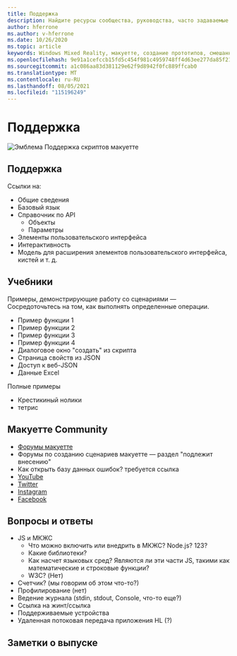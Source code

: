 ```yaml
---
title: Поддержка
description: Найдите ресурсы сообщества, руководства, часто задаваемые вопросы и поддержку Макуетте.
author: hferrone
ms.author: v-hferrone
ms.date: 10/26/2020
ms.topic: article
keywords: Windows Mixed Reality, макуетте, создание прототипов, смешанная реальность, виртуальная реальность, VR, MR, отзыв, центр обратной связи, ошибки
ms.openlocfilehash: 9e91a1cefccb15fd5c454f981c4959748ff4d63ee277da85f21a4e5043a9bf07
ms.sourcegitcommit: a1c086aa83d381129e62f9d8942f0fc889ffcab0
ms.translationtype: MT
ms.contentlocale: ru-RU
ms.lasthandoff: 08/05/2021
ms.locfileid: "115196249"
---
```

# <a name="support"></a>Поддержка

![Эмблема](../images/MaquetteIcon.png) Поддержка скриптов макуетте

## <a name="support"></a>Поддержка

Ссылки на:
* Общие сведения
* Базовый язык
* Справочник по API
  * Объекты
  * Параметры
* Элементы пользовательского интерфейса
* Интерактивность
* Модель для расширения элементов пользовательского интерфейса, кистей и т. д.

## <a name="tutorials"></a>Учебники

Примеры, демонстрирующие работу со сценариями — Сосредоточьтесь на том, как выполнять определенные операции.
* Пример функции 1
* Пример функции 2
* Пример функции 3
* Пример функции 4
* Диалоговое окно "создать" из скрипта
* Страница свойств из JSON
* Доступ к веб-JSON
* Данные Excel

Полные примеры
* Крестикиный нолики
* тетрис

## <a name="maquette-community"></a>Макуетте Community

* [Форумы макуетте](https://steamcommunity.com/app/967490/discussions/)
* Форумы по созданию сценариев макуетте — раздел "подлежит внесению"
* Как открыть базу данных ошибок? требуется ссылка
* [YouTube](https://www.youtube.com/channel/UC3LL920zxSo16CmmmVCntxw)
* [Twitter](https://twitter.com/MadeInMaquette)
* [Instagram](https://www.instagram.com/microsoftmaquette/)
* [Facebook](https://www.facebook.com/MicrosoftMaquette/)

## <a name="faq"></a>Вопросы и ответы

* JS и МКЖС
  * Что можно включить или внедрить в МКЖС? Node.js? 123?
  * Какие библиотеки?
  * Как насчет языковых сред? Являются ли эти части JS, такими как математические и строковые функции?
  * W3C? (Нет)
* Счетчик? (мы говорим об этом что-то?)
* Профилирование (нет)
* Ведение журнала (stdin, stdout, Console, что-то еще?)
* Ссылка на жинт/ссылка
* Поддерживаемые устройства
* Удаленная потоковая передача приложения HL (?)

## <a name="release-notes"></a>Заметки о выпуске



